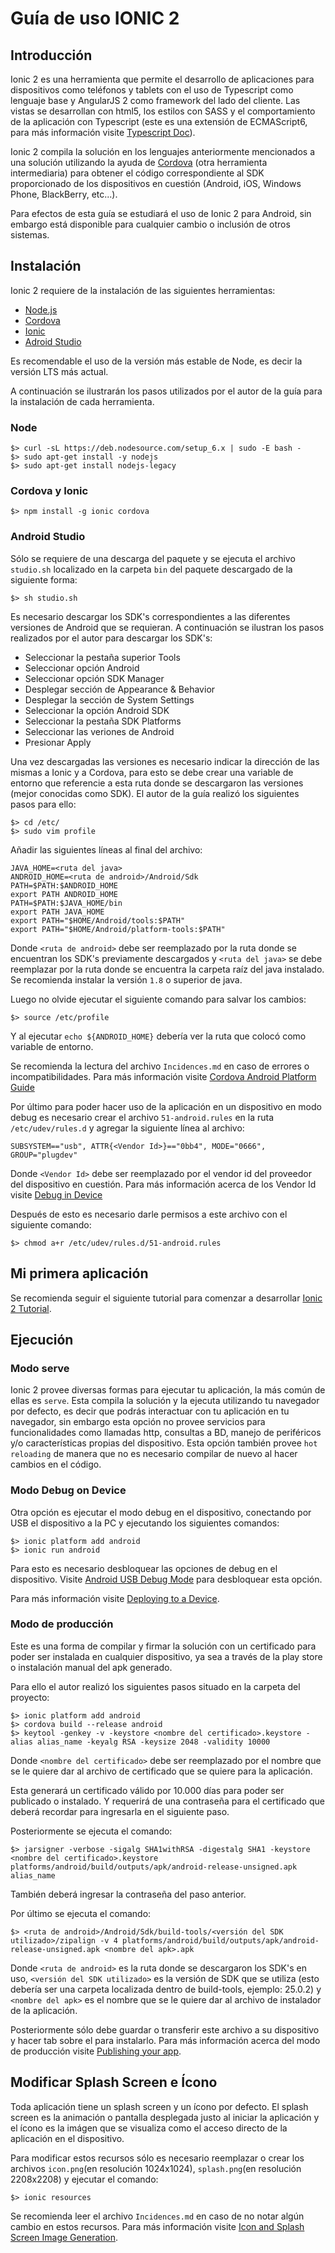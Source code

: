 # Guía de uso IONIC 2

## Introducción

Ionic 2 es una herramienta que permite el desarrollo de aplicaciones para dispositivos como teléfonos y tablets con el uso de Typescript como lenguaje base y AngularJS 2 como framework del lado del cliente. Las vistas se desarrollan con html5, los estilos con SASS y el comportamiento de la aplicación con Typescript (este es una extensión de ECMAScript6, para más información visite [Typescript Doc](https://www.typescriptlang.org/)).

Ionic 2 compila la solución en los lenguajes anteriormente mencionados a una solución utilizando la ayuda de [Cordova](https://cordova.apache.org/) (otra herramienta intermediaria) para obtener el código correspondiente al SDK proporcionado de los dispositivos en cuestión (Android, iOS, Windows Phone, BlackBerry, etc...).


Para efectos de esta guía se estudiará el uso de Ionic 2 para Android, sin embargo
está disponible para cualquier cambio o inclusión de otros sistemas.

## Instalación

Ionic 2 requiere de la instalación de las siguientes herramientas:

 * [Node.js](https://nodejs.org/es/download/package-manager/)
 * [Cordova](https://cordova.apache.org/)
 * [Ionic](https://www.npmjs.com/package/ionic)
 * [Adroid Studio](https://developer.android.com/studio/index.html?hl=es-419)

Es recomendable el uso de la versión más estable de Node, es decir la versión LTS más actual.

A continuación se ilustrarán los pasos utilizados por el autor de la guía para la instalación de cada herramienta.

### Node

```
$> curl -sL https://deb.nodesource.com/setup_6.x | sudo -E bash -
$> sudo apt-get install -y nodejs
$> sudo apt-get install nodejs-legacy
```

### Cordova y Ionic

```
$> npm install -g ionic cordova
```

### Android Studio

Sólo se requiere de una descarga del paquete y se ejecuta el archivo ``studio.sh`` localizado en la carpeta ``bin`` del paquete descargado de la siguiente forma:

```
$> sh studio.sh
```

Es necesario descargar los SDK's correspondientes a las diferentes versiones de Android que se requieran. A continuación se ilustran los pasos realizados por el autor para descargar los SDK's:

* Seleccionar la pestaña superior Tools
* Seleccionar opción Android
* Seleccionar opción SDK Manager
* Desplegar sección de Appearance & Behavior
* Desplegar la sección de System Settings
* Seleccionar la opción Android SDK
* Seleccionar la pestaña SDK Platforms
* Seleccionar las veriones de Android
* Presionar Apply

Una vez descargadas las versiones es necesario indicar la dirección de las mismas a Ionic y a Cordova, para esto se debe crear una variable de entorno que referencie a esta ruta donde se descargaron las versiones (mejor conocidas como SDK). El autor de la guía realizó los siguientes pasos para ello:

```
$> cd /etc/
$> sudo vim profile
```

Añadir las siguientes líneas al final del archivo:

```
JAVA_HOME=<ruta del java>
ANDROID_HOME=<ruta de android>/Android/Sdk
PATH=$PATH:$ANDROID_HOME
export PATH ANDROID_HOME
PATH=$PATH:$JAVA_HOME/bin
export PATH JAVA_HOME
export PATH="$HOME/Android/tools:$PATH"
export PATH="$HOME/Android/platform-tools:$PATH"
```

Donde ``<ruta de android>`` debe ser reemplazado por la ruta donde se encuentran los SDK's previamente descargados y ``<ruta del java>`` se debe reemplazar por la ruta donde se encuentra la carpeta raíz del java instalado. Se recomienda instalar la versión ``1.8`` o superior de java.

Luego no olvide ejecutar el siguiente comando para salvar los cambios:

```
$> source /etc/profile
```

Y al ejecutar ``echo ${ANDROID_HOME}`` debería ver la ruta que colocó como variable de entorno.

Se recomienda la lectura del archivo ``Incidences.md`` en caso de errores o incompatibilidades. Para más información visite [Cordova Android Platform Guide](https://cordova.apache.org/docs/en/latest/guide/platforms/android/)

Por último para poder hacer uso de la aplicación en un dispositivo en modo debug es necesario crear el archivo ``51-android.rules`` en la ruta ``/etc/udev/rules.d`` y agregar la siguiente línea al archivo:

```
SUBSYSTEM=="usb", ATTR{<Vendor Id>}=="0bb4", MODE="0666", GROUP="plugdev"
```

Donde ``<Vendor Id>`` debe ser reemplazado por el vendor id del proveedor del dispositivo en cuestión. Para más información acerca de los Vendor Id visite [Debug in Device](https://developer.android.com/studio/run/device.html?hl=es-419)

Después de esto es necesario darle permisos a este archivo con el siguiente comando:

```
$> chmod a+r /etc/udev/rules.d/51-android.rules
```

## Mi primera aplicación

Se recomienda seguir el siguiente tutorial para comenzar a desarrollar [Ionic 2 Tutorial](http://ionicframework.com/docs/intro/tutorial/).

## Ejecución

### Modo serve

Ionic 2 provee diversas formas para ejecutar tu aplicación, la más común de ellas es ``serve``. Esta compila la solución y la ejecuta utilizando tu navegador por defecto, es decir que podrás interactuar con tu aplicación en tu  navegador, sin embargo esta opción no provee servicios para funcionalidades como llamadas http, consultas a BD, manejo de periféricos y/o características propias del dispositivo. Esta opción también provee ``hot reloading`` de manera que no es necesario compilar de nuevo al hacer cambios en el código.

### Modo Debug on Device

Otra opción es ejecutar el modo debug en el dispositivo, conectando por USB el dispositivo a la PC y ejecutando los siguientes comandos:

```
$> ionic platform add android
$> ionic run android
```
Para esto es necesario desbloquear las opciones de debug en el dispositivo. Visite [Android USB Debug Mode](https://www.kingoapp.com/root-tutorials/how-to-enable-usb-debugging-mode-on-android.htm) para desbloquear esta opción.

Para más información visite [Deploying to a Device](http://ionicframework.com/docs/intro/deploying/).

### Modo de producción

Este es una forma de compilar y firmar la solución con un certificado para poder ser instalada en cualquier dispositivo, ya sea a través de la play store o instalación manual del apk generado.

Para ello el autor realizó los siguientes pasos situado en la carpeta del proyecto:

```
$> ionic platform add android
$> cordova build --release android
$> keytool -genkey -v -keystore <nombre del certificado>.keystore -alias alias_name -keyalg RSA -keysize 2048 -validity 10000
```

Donde ``<nombre del certificado>`` debe ser reemplazado por el nombre que se le quiere dar al archivo de certificado que se quiere para la aplicación.

Esta generará un certificado válido por 10.000 días para poder ser publicado o instalado. Y requerirá de una contraseña para el certificado que deberá recordar para ingresarla en el siguiente paso.

Posteriormente se ejecuta el comando:

```
$> jarsigner -verbose -sigalg SHA1withRSA -digestalg SHA1 -keystore <nombre del certificado>.keystore platforms/android/build/outputs/apk/android-release-unsigned.apk alias_name
```

También deberá ingresar la contraseña del paso anterior.

Por último se ejecuta el comando:

```
$> <ruta de android>/Android/Sdk/build-tools/<versión del SDK utilizado>/zipalign -v 4 platforms/android/build/outputs/apk/android-release-unsigned.apk <nombre del apk>.apk
```

Donde ``<ruta de android>`` es la ruta donde se descargaron los SDK's en uso, ``<versión del SDK utilizado>`` es la versión de SDK que se utiliza (esto debería ser una carpeta localizada dentro de build-tools, ejemplo: 25.0.2) y ``<nombre del apk>`` es el nombre que se le quiere dar al archivo de instalador de la aplicación.

Posteriormente sólo debe guardar o transferir este archivo a su dispositivo y hacer tab sobre el para instalarlo. Para más información acerca del modo de producción visite [Publishing your app](http://ionicframework.com/docs/v1/guide/publishing.html).

## Modificar Splash Screen e Ícono

Toda aplicación tiene un splash screen y un ícono por defecto. El splash screen es la animación o pantalla desplegada justo al iniciar la aplicación y el ícono es la imágen que se visualiza como el acceso directo de la aplicación en el dispositivo.

Para modificar estos recursos sólo es necesario reemplazar o crear los archivos ``icon.png``(en resolución 1024x1024), ``splash.png``(en resolución 2208x2208) y ejecutar el comando:

```
$> ionic resources
```

Se recomienda leer el archivo ``Incidences.md`` en caso de no notar algún cambio en estos recursos. Para más información visite [Icon and Splash Screen Image Generation](http://ionicframework.com/docs/v1/cli/icon-splashscreen.html).

